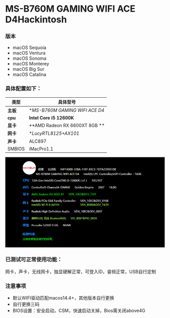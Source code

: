 # MS-B760M GAMING WIFI ACE D4Hackintosh
### 版本
- macOS Sequoia
- macOS Ventura
- macOS Sonoma
- macOS Monterey
- macOS Big Sur
- macOS Catalina

### 具体配置如下：

| 类型          | 具体型号                            |
| ------------- | ----------------------------------- |
| **主板**      | **MS-B760M GAMING WIFI ACE D4*           |
| **cpu**       | **Intel Core i5 12600K**                  |
| **显卡**      | **AMD Radeon RX 6600XT 8GB ** |
| **网卡**      | **LucyRTL8125+AX101*             |
| **声卡**      | ALC897                       |
| SMBIOS        | iMacPro1.1                   |

![](above.png)

### 已测试可正常使用功能：

网卡，声卡，无线网卡，独显硬解正常，可登入ID，睿频正常，USB自行定制



### 注意事项
* 默认WIFI驱动匹配macos14.4+，其他版本自行更换
* 自行更换三码
* BIOS设置：安全启动，CSM，快速启动关掉，Bios需关闭above4G

